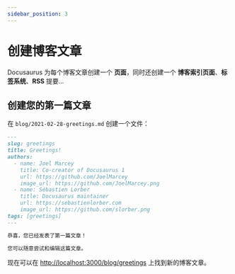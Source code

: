 ```yaml
---
sidebar_position: 3
---
```


# 创建博客文章

Docusaurus 为每个博客文章创建一个 **页面**，同时还创建一个 **博客索引页面**、**标签系统**、**RSS** 提要...

## 创建您的第一篇文章

在 `blog/2021-02-28-greetings.md` 创建一个文件：

```md title="blog/2021-02-28-greetings.md"
---
slug: greetings
title: Greetings!
authors:
  - name: Joel Marcey
    title: Co-creator of Docusaurus 1
    url: https://github.com/JoelMarcey
    image_url: https://github.com/JoelMarcey.png
  - name: Sébastien Lorber
    title: Docusaurus maintainer
    url: https://sebastienlorber.com
    image_url: https://github.com/slorber.png
tags: [greetings]
---

恭喜，您已经发表了第一篇文章！

您可以随意尝试和编辑这篇文章。
```

现在可以在 [http://localhost:3000/blog/greetings](http://localhost:3000/blog/greetings) 上找到新的博客文章。
